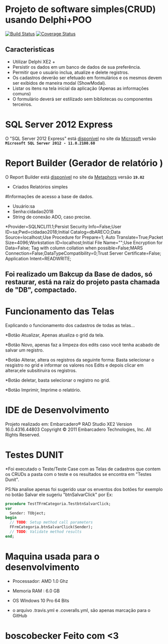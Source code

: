 # Projeto de software simples(CRUD) usando Delphi+POO

[![Build Status](https://travis-ci.com/BoscoBecker/Projeto-Areco.svg?branch=master)](https://travis-ci.com/BoscoBecker/Projeto-Areco.svg?branch=master)
[![Coverage Status](https://coveralls.io/repos/github/BoscoBecker/Projeto-Areco/badge.svg?branch=master)](https://coveralls.io/repos/github/BoscoBecker/Projeto-Areco/badge.svg?branch=master)


## Caracteristicas

* Utilizar Delphi XE2 +
* Persistir os dados em um banco de dados de sua preferência.
* Permitir que o usuário inclua, atualize e delete registros.
* Os cadastros deverão ser efetuado em formulários e os mesmos devem ser exibidos de maneira modal (ShowModal).
* Listar os itens na tela inicial da aplicação (Apenas as informações comuns)
* O formulário deverá ser estilizado sem bibliotecas ou componentes terceiros.


# SQL Server 2012 Express

O "SQL Server 2012 Express" está [disponível](https://www.microsoft.com/pt-br/download/confirmation.aspx?id=29062&6B49FDFB-8E5B-4B07-BC31-15695C5A2143=1)
no site da [Microsoft](https://www.microsoft.com/pt-br/)
versão **```Microsoft SQL Server 2012 - 11.0.2100.60```**

# Report Builder (Gerador de relatório )

O Report Builder está [disponível](http://www.digital-metaphors.com/download/demo/server/rbServ16d.exe)
no site da [Metaphors](http://www.digital-metaphors.com/) 
versão **```19.02```**

* Criados Relatórios simples

#Informações de acesso a base de dados.

* Usuário:sa
* Senha:cidadao2018
* String de conexão ADO, caso precise.

*Provider=SQLNCLI11.1;Persist Security Info=False;User ID=sa;Pwd=cidadao2018;Initial Catalog=dbARECO;Data Source=localhost;Use Procedure for Prepare=1;
Auto Translate=True;Packet Size=4096;Workstation ID=localhost;Initial File Name="";Use Encryption for Data=False;
Tag with column collation when possible=False;MARS Connection=False;DataTypeCompatibility=0;Trust Server Certificate=False;
Application Intent=READWRITE;

## Foi realizado um Bakcup da Base de dados, só restaurar, está na raiz do projeto pasta chamada de "DB", compactado.	 
		 
		 
# Funcionamento das Telas

Explicando o funcionamento dos cadastros de todas as telas...		 

*Botão Atualizar, Apenas atualiza o grid da tela.	
	 
*Botão Novo, apenas faz a limpeza dos edits caso você tenha acabado de salvar um registro.

*Botão Alterar, altera os registros da seguinte forma: Basta selecionar o resgistro no grid
e informar os valores nos Edits e depois clicar em alterar,ele subsitiruira os registros.

*Botão deletar, basta selecionar o registro no grid.	 

*Botão Imprimir, Imprime o relatório.


# IDE de Desenvolvimento

Projeto realizado em: 
Embarcadero® RAD Studio XE2 Version 16.0.4316.44803 
Copyright © 2011 Embarcadero Technologies, Inc. All Rights Reserved.


# Testes DUNIT

*Foi executado o Teste/Teste Case com as Telas de cadastros que contem os CRUDs
a pasta com o teste e os resultados se encontra em "Testes Dunit".

PS:Na analise apenas foi sugerido usar os enventos dos botões for exemplo no 
botão Salvar ele sugeriu "btnSalvarClick" por Ex:

```pascal
procedure TestTFrmCategoria.TestbtnSalvarClick;
var
  Sender: TObject;
begin
  // TODO: Setup method call parameters
  FFrmCategoria.btnSalvarClick(Sender);
  // TODO: Validate method results
end;
```

# Maquina usada para o desenvolvimento

* Processador: AMD 1.0 Ghz
* Memoria RAM : 6.0 GB
* OS WIndows 10 Pro 64 Bits

* o arquivo .travis.yml e .coveralls.yml, são apenas marcação para o GitHub

# boscobecker Feito com <3	 
		 
		 
